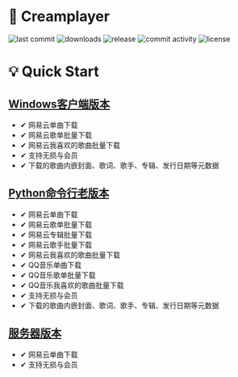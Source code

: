 # 🎵 Creamplayer

<p>
<img src="https://img.shields.io/github/last-commit/beadd/musicdownloader.svg?style=flat" alt="last commit">
<img src="https://img.shields.io/github/downloads/beadd/musicdownloader/total?style=flat" alt="downloads">
<img src="https://img.shields.io/github/v/release/beadd/musicdownloader?style=flat" alt="release">
<img src="https://img.shields.io/github/commit-activity/y/beadd/musicdownloader?style=flat" alt="commit activity">
<img src="https://img.shields.io/badge/license-MIT-blue.svg?longCache=true&style=flat" alt="license">
</p>

# 💡 Quick Start
## [Windows客户端版本](https://github.com/beadd/creamplayer/releases)
- ✔ 网易云单曲下载
- ✔ 网易云歌单批量下载
- ✔ 网易云我喜欢的歌曲批量下载
- ✔ 支持无损与会员
- ✔ 下载的歌曲内嵌封面、歌词、歌手、专辑、发行日期等元数据

## [Python命令行老版本](https://github.com/Beadd/Creamplayer/releases/tag/v2.6.1)
- ✔ 网易云单曲下载
- ✔ 网易云歌单批量下载
- ✔ 网易云专辑批量下载
- ✔ 网易云歌手批量下载
- ✔ 网易云我喜欢的歌曲批量下载
- ✔ QQ音乐单曲下载
- ✔ QQ音乐歌单批量下载
- ✔ QQ音乐我喜欢的歌曲批量下载
- ✔ 支持无损与会员
- ✔ 下载的歌曲内嵌封面、歌词、歌手、专辑、发行日期等元数据

## [服务器版本](https://github.com/Beadd/Creamplayer/tree/server)
- ✔ 网易云单曲下载
- ✔ 支持无损与会员
